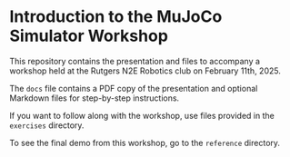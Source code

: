 # Introduction to the MuJoCo Simulator Workshop

This repository contains the presentation and files to accompany a workshop held at the Rutgers N2E Robotics club on February 11th, 2025.

The `docs` file contains a PDF copy of the presentation and optional Markdown files for step-by-step instructions.

If you want to follow along with the workshop, use files provided in the `exercises` directory.

To see the final demo from this workshop, go to the `reference` directory.
